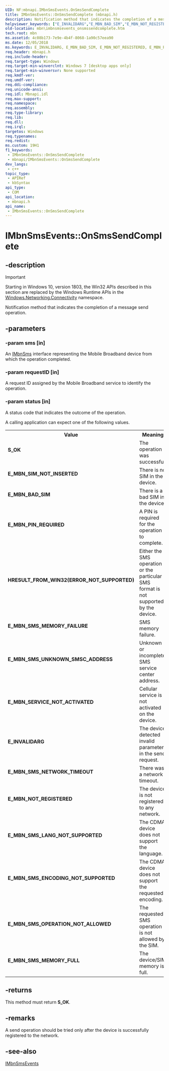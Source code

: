 ```yaml
---
UID: NF:mbnapi.IMbnSmsEvents.OnSmsSendComplete
title: IMbnSmsEvents::OnSmsSendComplete (mbnapi.h)
description: Notification method that indicates the completion of a message send operation.
helpviewer_keywords: ["E_INVALIDARG","E_MBN_BAD_SIM","E_MBN_NOT_REGISTERED","E_MBN_PIN_REQUIRED","E_MBN_SERVICE_NOT_ACTIVATED","E_MBN_SIM_NOT_INSERTED","E_MBN_SMS_ENCODING_NOT_SUPPORTED","E_MBN_SMS_LANG_NOT_SUPPORTED","E_MBN_SMS_MEMORY_FAILURE","E_MBN_SMS_MEMORY_FULL","E_MBN_SMS_NETWORK_TIMEOUT","E_MBN_SMS_OPERATION_NOT_ALLOWED","E_MBN_SMS_UNKNOWN_SMSC_ADDRESS","HRESULT_FROM_WIN32(ERROR_NOT_SUPPORTED)","IMbnSmsEvents interface [Microsoft Broadband Networks]","OnSmsSendComplete method","IMbnSmsEvents.OnSmsSendComplete","IMbnSmsEvents::OnSmsSendComplete","OnSmsSendComplete","OnSmsSendComplete method [Microsoft Broadband Networks]","OnSmsSendComplete method [Microsoft Broadband Networks]","IMbnSmsEvents interface","S_OK","mbn.imbnsmsevents_onsmssendcomplete","mbnapi/IMbnSmsEvents::OnSmsSendComplete"]
old-location: mbn\imbnsmsevents_onsmssendcomplete.htm
tech.root: mbn
ms.assetid: 4c08b173-7e9e-4b4f-8068-1a90c57eea90
ms.date: 12/05/2018
ms.keywords: E_INVALIDARG, E_MBN_BAD_SIM, E_MBN_NOT_REGISTERED, E_MBN_PIN_REQUIRED, E_MBN_SERVICE_NOT_ACTIVATED, E_MBN_SIM_NOT_INSERTED, E_MBN_SMS_ENCODING_NOT_SUPPORTED, E_MBN_SMS_LANG_NOT_SUPPORTED, E_MBN_SMS_MEMORY_FAILURE, E_MBN_SMS_MEMORY_FULL, E_MBN_SMS_NETWORK_TIMEOUT, E_MBN_SMS_OPERATION_NOT_ALLOWED, E_MBN_SMS_UNKNOWN_SMSC_ADDRESS, HRESULT_FROM_WIN32(ERROR_NOT_SUPPORTED), IMbnSmsEvents interface [Microsoft Broadband Networks],OnSmsSendComplete method, IMbnSmsEvents.OnSmsSendComplete, IMbnSmsEvents::OnSmsSendComplete, OnSmsSendComplete, OnSmsSendComplete method [Microsoft Broadband Networks], OnSmsSendComplete method [Microsoft Broadband Networks],IMbnSmsEvents interface, S_OK, mbn.imbnsmsevents_onsmssendcomplete, mbnapi/IMbnSmsEvents::OnSmsSendComplete
req.header: mbnapi.h
req.include-header: 
req.target-type: Windows
req.target-min-winverclnt: Windows 7 [desktop apps only]
req.target-min-winversvr: None supported
req.kmdf-ver: 
req.umdf-ver: 
req.ddi-compliance: 
req.unicode-ansi: 
req.idl: Mbnapi.idl
req.max-support: 
req.namespace: 
req.assembly: 
req.type-library: 
req.lib: 
req.dll: 
req.irql: 
targetos: Windows
req.typenames: 
req.redist: 
ms.custom: 19H1
f1_keywords:
 - IMbnSmsEvents::OnSmsSendComplete
 - mbnapi/IMbnSmsEvents::OnSmsSendComplete
dev_langs:
 - c++
topic_type:
 - APIRef
 - kbSyntax
api_type:
 - COM
api_location:
 - mbnapi.h
api_name:
 - IMbnSmsEvents::OnSmsSendComplete
---
```


# IMbnSmsEvents::OnSmsSendComplete


## -description

> [!IMPORTANT]
> Starting in Windows 10, version 1803, the Win32 APIs described in this section are replaced by the Windows Runtime APIs in the [Windows.Networking.Connectivity](/uwp/api/windows.networking.connectivity) namespace.

Notification method that indicates the completion of a message send operation.

## -parameters

### -param sms [in]

An <a href="/windows/desktop/api/mbnapi/nn-mbnapi-imbnsms">IMbnSms</a> interface representing the Mobile Broadband device from which the operation completed.

### -param requestID [in]

A  request ID assigned by the Mobile Broadband service to identify the operation.

### -param status [in]

A status code that indicates the outcome of the operation.

A calling application can expect one of the following values.

<table>
<tr>
<th>Value</th>
<th>Meaning</th>
</tr>
<tr>
<td width="40%"><a id="S_OK"></a><a id="s_ok"></a><dl>
<dt><b>S_OK</b></dt>
</dl>
</td>
<td width="60%">
The operation was  successful.

</td>
</tr>
<tr>
<td width="40%"><a id="E_MBN_SIM_NOT_INSERTED"></a><a id="e_mbn_sim_not_inserted"></a><dl>
<dt><b>E_MBN_SIM_NOT_INSERTED</b></dt>
</dl>
</td>
<td width="60%">
There is no SIM in the device.

</td>
</tr>
<tr>
<td width="40%"><a id="E_MBN_BAD_SIM"></a><a id="e_mbn_bad_sim"></a><dl>
<dt><b>E_MBN_BAD_SIM</b></dt>
</dl>
</td>
<td width="60%">
There is a bad SIM in the device.

</td>
</tr>
<tr>
<td width="40%"><a id="E_MBN_PIN_REQUIRED"></a><a id="e_mbn_pin_required"></a><dl>
<dt><b>E_MBN_PIN_REQUIRED</b></dt>
</dl>
</td>
<td width="60%">
A PIN is required for the operation to complete.  	

</td>
</tr>
<tr>
<td width="40%"><a id="HRESULT_FROM_WIN32_ERROR_NOT_SUPPORTED_"></a><a id="hresult_from_win32_error_not_supported_"></a><dl>
<dt><b>HRESULT_FROM_WIN32(ERROR_NOT_SUPPORTED)</b></dt>
</dl>
</td>
<td width="60%">
Either the SMS operation or the particular SMS format is not supported by the device.

</td>
</tr>
<tr>
<td width="40%"><a id="E_MBN_SMS_MEMORY_FAILURE"></a><a id="e_mbn_sms_memory_failure"></a><dl>
<dt><b>E_MBN_SMS_MEMORY_FAILURE</b></dt>
</dl>
</td>
<td width="60%">
SMS memory failure.  	

</td>
</tr>
<tr>
<td width="40%"><a id="E_MBN_SMS_UNKNOWN_SMSC_ADDRESS"></a><a id="e_mbn_sms_unknown_smsc_address"></a><dl>
<dt><b>E_MBN_SMS_UNKNOWN_SMSC_ADDRESS</b></dt>
</dl>
</td>
<td width="60%">
Unknown or incomplete SMS service center address.  	

</td>
</tr>
<tr>
<td width="40%"><a id="E_MBN_SERVICE_NOT_ACTIVATED"></a><a id="e_mbn_service_not_activated"></a><dl>
<dt><b>E_MBN_SERVICE_NOT_ACTIVATED</b></dt>
</dl>
</td>
<td width="60%">
Cellular service is not activated on the device.  	

</td>
</tr>
<tr>
<td width="40%"><a id="E_INVALIDARG"></a><a id="e_invalidarg"></a><dl>
<dt><b>E_INVALIDARG</b></dt>
</dl>
</td>
<td width="60%">
The device detected invalid parameters in the send request.  	

</td>
</tr>
<tr>
<td width="40%"><a id="E_MBN_SMS_NETWORK_TIMEOUT"></a><a id="e_mbn_sms_network_timeout"></a><dl>
<dt><b>E_MBN_SMS_NETWORK_TIMEOUT</b></dt>
</dl>
</td>
<td width="60%">
There was a network timeout.  	

</td>
</tr>
<tr>
<td width="40%"><a id="E_MBN_NOT_REGISTERED"></a><a id="e_mbn_not_registered"></a><dl>
<dt><b>E_MBN_NOT_REGISTERED</b></dt>
</dl>
</td>
<td width="60%">
The device is not registered to any network.  	

</td>
</tr>
<tr>
<td width="40%"><a id="E_MBN_SMS_LANG_NOT_SUPPORTED"></a><a id="e_mbn_sms_lang_not_supported"></a><dl>
<dt><b>E_MBN_SMS_LANG_NOT_SUPPORTED</b></dt>
</dl>
</td>
<td width="60%">
The CDMA device does not support the language.  	

</td>
</tr>
<tr>
<td width="40%"><a id="E_MBN_SMS_ENCODING_NOT_SUPPORTED"></a><a id="e_mbn_sms_encoding_not_supported"></a><dl>
<dt><b>E_MBN_SMS_ENCODING_NOT_SUPPORTED</b></dt>
</dl>
</td>
<td width="60%">
The CDMA device does not support the requested encoding.  	

</td>
</tr>
<tr>
<td width="40%"><a id="E_MBN_SMS_OPERATION_NOT_ALLOWED"></a><a id="e_mbn_sms_operation_not_allowed"></a><dl>
<dt><b>E_MBN_SMS_OPERATION_NOT_ALLOWED</b></dt>
</dl>
</td>
<td width="60%">
The requested SMS operation is not allowed by the SIM.  	

</td>
</tr>
<tr>
<td width="40%"><a id="E_MBN_SMS_MEMORY_FULL"></a><a id="e_mbn_sms_memory_full"></a><dl>
<dt><b>E_MBN_SMS_MEMORY_FULL</b></dt>
</dl>
</td>
<td width="60%">
The device/SIM memory is full.  	

</td>
</tr>
</table>

## -returns

This method must return <b>S_OK</b>.

## -remarks

A send operation should be tried only after the device is successfully registered to the network.

## -see-also

<a href="/windows/desktop/api/mbnapi/nn-mbnapi-imbnsmsevents">IMbnSmsEvents</a>

